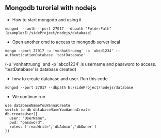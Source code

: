 ## Mongodb turorial with nodejs
- How to start mongodb and using it
```
mongod  --auth --port 27017 --dbpath "FolderPath" (example:E:/sideProject/nodejs/database)
```
- Open another cmd to access to mongodb server local
```
mongo --port 27017 -u 'vonhattruong' -p 'abcd1234' --authenticationDatabase 'testDatabase'
```
(-u 'vonhattruong' and -p 'abcd1234' is username and password to access. 'testDatabase' is database created)
- how to create database and user. Run this code 
```
mongod --port 27017 --dbpath E:/sideProject/nodejs/database
```
- We continue run
```
use databaseNameYouWannaCreate
switch to db databaseNameYouWannaCreate
db.createUser({
  user: "UserName",
  pwd: "password",
  roles: ['readWrite','dbAdmin','dbOwner']
})
```